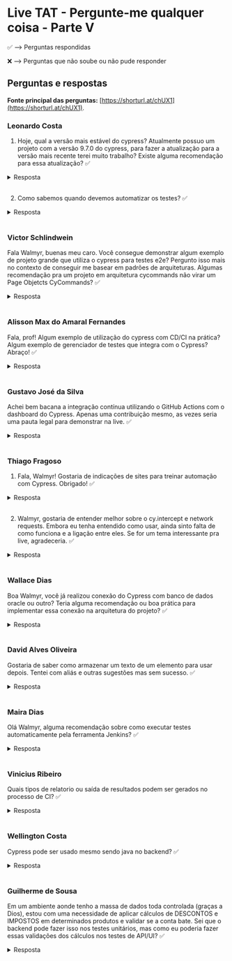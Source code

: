 # Live TAT - Pergunte-me qualquer coisa - Parte V

✅ --> Perguntas respondidas

❌ --> Perguntas que não soube ou não pude responder

## Perguntas e respostas

**Fonte principal das perguntas:** [https://shorturl.at/chUX1](https://shorturl.at/chUX1).

### Leonardo Costa

1. Hoje, qual a versão mais estável do cypress?
Atualmente possuo um projeto com a versão 9.7.0 do cypress, para fazer a atualização para a versão mais recente terei muito trabalho? Existe alguma recomendação para essa atualização? ✅

<details><summary>Resposta</summary>
</br>

Considero a versão @latest sempre como a mais estável. Para saber qual a última versão, recomendo consultar o [_Changelog_ do Cypress](https://docs.cypress.io/guides/references/changelog).

Além disso, recomendo assistir a _Live_ [Migração do projeto de boas práticas em automação de testes para a v12 do Cypress](https://youtu.be/7_k21pPsSq8), na qual demonstro como é simples fazer a atualização.

</details>
</br>

2. Como sabemos quando devemos automatizar os testes? ✅

<details><summary>Resposta</summary>
</br>

Sempre que percebermos que certo trabalho manual é repetitivo.

</details>
</br>

### Victor Schlindwein

Fala Walmyr, buenas meu caro.
Você consegue demonstrar algum exemplo de projeto grande que utiliza o cypress para testes e2e?
Pergunto isso mais no contexto de conseguir me basear em padrões de arquiteturas.
Algumas recomendação pra um projeto em arquitetura cycommands não virar um Page Objetcts CyCommands? ✅

<details><summary>Resposta</summary>
</br>

- [Cypress Real World App (RWA)](https://github.com/cypress-io/cypress-realworld-app)
- [Playlist explorando os testes de GUI, API, unidade e CI da RWA](https://youtube.com/playlist?list=PL-eblSNRj0QGU6gO4Yhb27ZwaCASG-lQl)
- [GitLab-Cypress](https://github.com/wlsf82/gitlab-cypress)

</details>
</br>

### Alisson Max do Amaral Fernandes

Fala, prof! Algum exemplo de utilização do cypress com CD/CI na prática? Algum exemplo de gerenciador de testes que integra com o Cypress? Abraço! ✅

<details><summary>Resposta</summary>
</br>

Mantenho o seguinte projeto, o qual exemplifica ambos CI, como CD: https://github.com/wlsf82/hackernews. Tal projeto também é integrado com o Cypress Cloud, para a gestão dos testes.

</details>
</br>

### Gustavo José da Silva

Achei bem bacana a integração contínua utilizando o GitHub Actions com o dashboard do Cypress. Apenas uma contribuição mesmo, as vezes seria uma pauta legal para demonstrar na live. ✅

<details><summary>Resposta</summary>
</br>

Já fiz duas _Lives_ sobre o Dashboard do Cypress, agora chamado de Cypress Cloud. Seguem os links:

- [Explorando o Dashboard do Cypress.io](https://youtu.be/kZhA8BgGPT0)
- [Gestão de testes flaky usando o Dashboard do Cypress](https://youtu.be/MO18galnqMY)

</details>
</br>

### Thiago Fragoso

1. Fala, Walmyr! Gostaria de indicações de sites para treinar automação com Cypress. Obrigado! ✅

<details><summary>Resposta</summary>
</br>

Além da [Cypress RWA](https://github.com/cypress-io/cypress-realworld-app), recomendo procurar por projetos _open-source_ que possuam imagens Docker. Dessa forma, é fácil montar um ambiente local para praticar.

Seguem alguns exemplos:

- [GitLab CE (versão do curso intermediário de Cypress da Escola TAT)](https://hub.docker.com/r/wlsf82/gitlab-ce)
- [GoCD Server](https://hub.docker.com/r/gocd/gocd-server/)
- [Mattermost Docker Preview Image](https://hub.docker.com/r/mattermost/platform)

Além disso, os [cursos da Escola TAT](https://www.udemy.com/user/walmyr/) disponibilizam aplicações para a prática de automação de testes, com aplicações web para buscas, CRUD, formulários HTML, etc.

</details>
</br>

2. Walmyr, gostaria de entender melhor sobre o cy.intercept e network requests. Embora eu tenha entendido como usar, ainda sinto falta de como funciona e a ligação entre eles. Se for um tema interessante pra live, agradeceria. ✅

<details><summary>Resposta</summary>
</br>

Recomendo a leitura do seguinte conteúdo, publicado em inglês no Dev Community: [`cy.request` vs. `cy.intercept`](https://dev.to/walmyrlimaesilv/cy-request-vs-cy-intercept-cmi).

</details>
</br>

### Wallace Dias

Boa Walmyr, você já realizou conexão do Cypress com banco de dados oracle ou outro? Teria alguma recomendação ou boa prática para implementar essa conexão na arquitetura do projeto? ✅

<details><summary>Resposta</summary>
</br>

Demonstrei um exemplo na _Live_ chamada [O problema da massa de dados em testes automatizados](https://youtu.be/ASCAt2tuG_A), onde neste caso, criei um mecanismo utilitário para acesso à um banco MongoDB, onde fazia uso da funcionalidade [`cy.exec()`](https://on.cypress.io/exec) para a execução npm scripts para o _drop_ e _seed_ do banco de dados.

Além disso, encontrei os seguintes _plugins_ na [página oficial de _Plugins_ do Cypress](https://docs.cypress.io/plugins):

- [cypress-firebase](https://github.com/prescottprue/cypress-firebase)
- [cypress-indexeddb](https://github.com/thisdot/open-source/tree/main/libs/cypress-indexeddb)
- [cypress-mongodb](https://github.com/Zaista/cypress-mongodb)

Além destes, encontrei este outros para integração com bancos de dados Oracle e MySQL, procurando direto no [site oficial do npm](https://www.npmjs.com/):

- [cypress-oracle-db](https://www.npmjs.com/package/cypress-oracle-db)
- [@cypress-tools/mysql](https://www.npmjs.com/package/@cypress-tools/mysql)

</details>
</br>

### David Alves Oliveira

Gostaria de saber como armazenar um texto de um elemento para usar depois. Tentei com aliás e outras sugestões mas sem sucesso. ✅

<details><summary>Resposta</summary>
</br>

Isso tem "cheiro" de má prática, visto que na maioria dos casos que precisamos disso estamos criando dependências entre os testes.

Falei sobre isso na _Live_ [Levando dados de um teste para outro com Cypress tasks](https://youtu.be/917kJtI2z_M).

No entanto, esses dias vi a [seguinte publicação no LinkedIn oficial do Cypress](https://www.linkedin.com/posts/cypress%2Eio_cypress-plugin-store-activity-7018257096211091456-FG27?utm_source=share&utm_medium=member_desktop), sobre o [cypress-plugin-store](https://www.npmjs.com/package/cypress-plugin-store). Quem sabe ajude.

</details>
</br>

### Maira Dias

Olá Walmyr, alguma recomendação sobre como executar testes automaticamente pela ferramenta Jenkins? ✅

<details><summary>Resposta</summary>
</br>

Minha recomendação, independente do serviço de integração contínua, é escrever testes independentes uns dos outros, o mais otimizados possíveis, rápidos e confiáveis.

Também recomendo a definição de npm scripts que possam ser usados na integração contínua (ex.: `npm test`, `npm run test:smoke`, `npm run test:mobile`, etc.)

Depois, é só chamar tais scrips em seu _pipeline_ de _CI_.

Para exemplos especício do Jenkins, recomendo [esta seção da documentação oficial do Cypress](https://docs.cypress.io/guides/continuous-integration/ci-provider-examples#Jenkins).

</details>
</br>

### Vinicius Ribeiro

Quais tipos de relatorio ou saída de resultados podem ser gerados no processo de CI? ✅

<details><summary>Resposta</summary>
</br>

- Logs do terminal
- Artefatos como _screenshots_, vídeos, relatórios XML e HTML

No entanto, não sou o maior fã de relatórios HTML e falo disso na _Live_ [Por que não uso relatórios cheios de fru-fru com Cypress?](https://youtu.be/m6FTTl5F3VU)

Por fim, para uma melhor gestão dos testes automatizados, é possível integrar os mesmos com o serviço do Cypress na nuvem, o [Cypress Cloud](https://cloud.cypress.io/).

</details>
</br>

### Wellington Costa

​Cypress pode ser usado mesmo sendo java no backend? ✅

<details><summary>Resposta</summary>
</br>

Sim, o Cypress pode testar qualquer tipo de aplicação web, independente da tecnologia usada para a "construção" da mesma.

</details>
</br>

### Guilherme de Sousa

Em um ambiente aonde tenho a massa de dados toda controlada (graças a Dios), estou com uma necessidade de aplicar cálculos de DESCONTOS e IMPOSTOS em determinados produtos e validar se a conta bate. Sei que o backend pode fazer isso nos testes unitários, mas como eu poderia fazer essas validações dos cálculos nos testes de API/UI? ✅

<details><summary>Resposta</summary>
</br>

Por qual motivo você duplicaria tal validação, a qual, como você mesmo disse, poderia ser testada à nível de unidade no backend?

</details>
</br>

